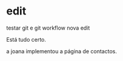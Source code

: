 # edit

testar git e git workflow
nova edit

Está tudo certo.

a joana implementou a página de contactos.
